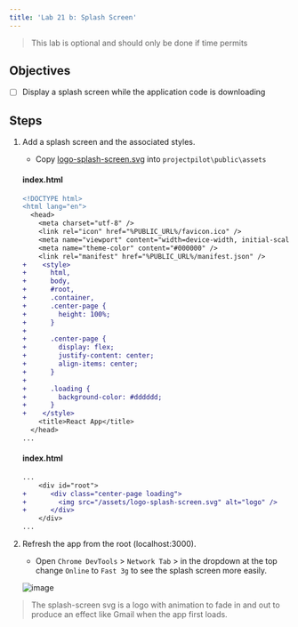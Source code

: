 ```yaml
---
title: 'Lab 21 b: Splash Screen'
---
```


> This lab is optional and should only be done if time permits

## Objectives

- [ ] Display a splash screen while the application code is downloading

## Steps

1. Add a splash screen and the associated styles.

   - Copy [logo-splash-screen.svg](https://github.com/craigmckeachie/react-course/blob/master/concepts/assets/logo-splash-screen.svg) into `projectpilot\public\assets`

   #### index.html

   ```diff
   <!DOCTYPE html>
   <html lang="en">
     <head>
       <meta charset="utf-8" />
       <link rel="icon" href="%PUBLIC_URL%/favicon.ico" />
       <meta name="viewport" content="width=device-width, initial-scale=1" />
       <meta name="theme-color" content="#000000" />
       <link rel="manifest" href="%PUBLIC_URL%/manifest.json" />
   +    <style>
   +      html,
   +      body,
   +      #root,
   +      .container,
   +      .center-page {
   +        height: 100%;
   +      }
   +
   +      .center-page {
   +        display: flex;
   +        justify-content: center;
   +        align-items: center;
   +      }
   +
   +      .loading {
   +        background-color: #dddddd;
   +      }
   +    </style>
       <title>React App</title>
     </head>
   ...

   ```

   #### index.html

   ```diff
   ...
       <div id="root">
   +      <div class="center-page loading">
   +        <img src="/assets/logo-splash-screen.svg" alt="logo" />
   +      </div>
       </div>
   ...
   ```

2. Refresh the app from the root (localhost:3000).

   - Open `Chrome DevTools` > `Network Tab` > in the dropdown at the top change `Online` to `Fast 3g` to see the splash screen more easily.

   ![image](https://user-images.githubusercontent.com/1474579/92810015-241b6400-f38b-11ea-9115-bc2df157c754.png)

> The splash-screen svg is a logo with animation to fade in and out to produce an effect like Gmail when the app first loads.
